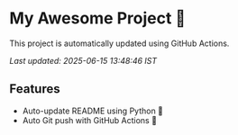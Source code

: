 # My Awesome Project 🚀

This project is automatically updated using GitHub Actions.

_Last updated: 2025-06-15 13:48:46 IST_

## Features
- Auto-update README using Python 🐍
- Auto Git push with GitHub Actions 🤖
